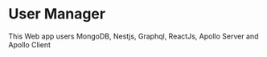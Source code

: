 # User Manager
This Web app users MongoDB, Nestjs, Graphql, ReactJs, Apollo Server and Apollo Client
